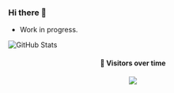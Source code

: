 ### Hi there 👋
- Work in progress.

<!--
**mrmarda/mrmarda** is a ✨ _special_ ✨ repository because its `README.md` (this file) appears on your GitHub profile.

Here are some ideas to get you started:

- 🔭 I’m currently working on ...
- 🌱 I’m currently learning ...
- 👯 I’m looking to collaborate on ...
- 🤔 I’m looking for help with ...
- 💬 Ask me about ...
- 📫 How to reach me: ...
- 😄 Pronouns: ...
- ⚡ Fun fact: ...
-->

<!-- GitHub Stats Card -->
![GitHub Stats](https://github-readme-stats.vercel.app/api?username=mrmarda&show_icons=true&count_private=true)


<div align="center">

#### 🌟 Visitors over time
![](https://komarev.com/ghpvc/?username=mrmarda&label=PROFILE+VIEWS&style=plastic)

</div>
